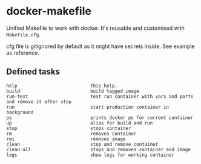 docker-makefile
===============

Unified Makefile to work with docker. It's reusable and customised with `Makefile.cfg`.

cfg file is gitignored by default as it might have secrets inside. See example as reference.

Defined tasks
-------------
```
help                           This help.
build                          build tagged image
run-test                       test run container with vars and ports and remove it after stop
run                            start production container in background
ps                             prints docker ps for current container
up                             alias for build and run
stop                           stops container
rm                             removes container
rmi                            removes image
clean                          stop and remove container
clean-all                      stops and removes container and image
logs                           show logs for working container
```
